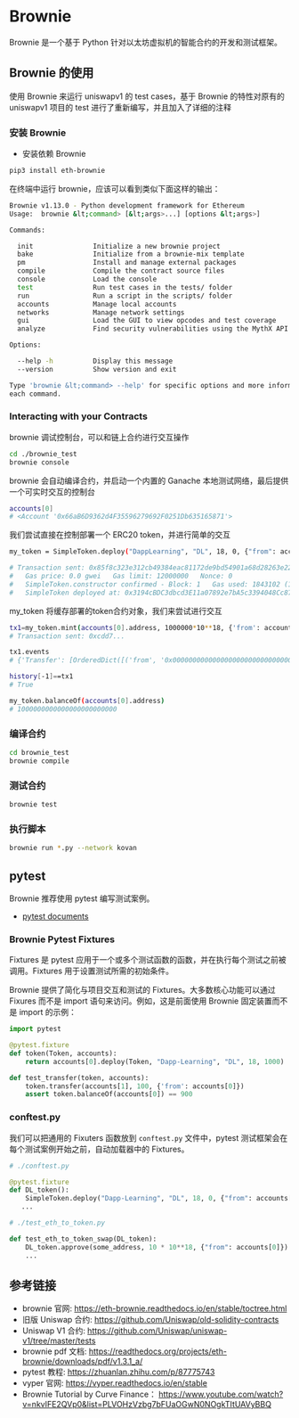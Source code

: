 # Brownie

Brownie 是一个基于 Python 针对以太坊虚拟机的智能合约的开发和测试框架。

## Brownie 的使用

使用 Brownie 来运行 uniswapv1 的 test cases，基于 Brownie 的特性对原有的 uniswapv1 项目的 test 进行了重新编写，并且加入了详细的注释

### 安装 Brownie

- 安装依赖 Brownie

```sh
pip3 install eth-brownie
```

在终端中运行 brownie，应该可以看到类似下面这样的输出：

```sh
Brownie v1.13.0 - Python development framework for Ethereum
Usage:  brownie &lt;command> [&lt;args>...] [options &lt;args>]

Commands:

  init               Initialize a new brownie project
  bake               Initialize from a brownie-mix template
  pm                 Install and manage external packages
  compile            Compile the contract source files
  console            Load the console
  test               Run test cases in the tests/ folder
  run                Run a script in the scripts/ folder
  accounts           Manage local accounts
  networks           Manage network settings
  gui                Load the GUI to view opcodes and test coverage
  analyze            Find security vulnerabilities using the MythX API

Options:

  --help -h          Display this message
  --version          Show version and exit

Type 'brownie &lt;command> --help' for specific options and more information about
each command.
```

### Interacting with your Contracts

brownie 调试控制台，可以和链上合约进行交互操作

```sh
cd ./brownie_test
brownie console
```

brownie 会自动编译合约，并启动一个内置的 Ganache 本地测试网络，最后提供一个可实时交互的控制台

```sh
accounts[0]
# <Account '0x66aB6D9362d4F35596279692F0251Db635165871'>
```

我们尝试直接在控制部署一个 ERC20 token，并进行简单的交互

```sh
my_token = SimpleToken.deploy("DappLearning", "DL", 18, 0, {"from": accounts[0]})

# Transaction sent: 0x85f8c323e312cb49384eac81172de9bd54901a68d28263e22c3f4689af14d197
#   Gas price: 0.0 gwei   Gas limit: 12000000   Nonce: 0
#   SimpleToken.constructor confirmed - Block: 1   Gas used: 1843102 (15.36%)
#   SimpleToken deployed at: 0x3194cBDC3dbcd3E11a07892e7bA5c3394048Cc87
```

my_token 将缓存部署的token合约对象，我们来尝试进行交互

```sh
tx1=my_token.mint(accounts[0].address, 1000000*10**18, {'from': accounts[0]})
# Transaction sent: 0xcdd7...

tx1.events
# {'Transfer': [OrderedDict([('from', '0x0000000000000000000000000000000000000000'), ('to', '0x66aB6D9362d4F35596279692F0251Db635165871'), ('value', 1000000000000000000000000)])]}

history[-1]==tx1
# True

my_token.balanceOf(accounts[0].address)
# 1000000000000000000000000
```

### 编译合约

```sh
cd brownie_test
brownie compile
```

### 测试合约

```sh
brownie test
```

### 执行脚本

```sh
brownie run *.py --network kovan
```

## pytest

Brownie 推荐使用 pytest 编写测试案例。

- [pytest documents](https://docs.pytest.org/en/latest/)

### Brownie Pytest Fixtures

Fixtures 是 pytest 应用于一个或多个测试函数的函数，并在执行每个测试之前被调用。Fixtures 用于设置测试所需的初始条件。

Brownie 提供了简化与项目交互和测试的 Fixtures。大多数核心功能可以通过 Fixures 而不是 import 语句来访问。例如，这是前面使用 Brownie 固定装置而不是 import 的示例：

```python
import pytest

@pytest.fixture
def token(Token, accounts):
    return accounts[0].deploy(Token, "Dapp-Learning", "DL", 18, 1000)

def test_transfer(token, accounts):
    token.transfer(accounts[1], 100, {'from': accounts[0]})
    assert token.balanceOf(accounts[0]) == 900
```

### conftest.py

我们可以把通用的 Fixuters 函数放到 `conftest.py` 文件中，pytest 测试框架会在每个测试案例开始之前，自动加载器中的 Fixtures。

```python
# ./conftest.py

@pytest.fixture
def DL_token():
    SimpleToken.deploy("Dapp-Learning", "DL", 18, 0, {"from": accounts[0]})
   ...
```

```python
# ./test_eth_to_token.py

def test_eth_to_token_swap(DL_token):
    DL_token.approve(some_address, 10 * 10**18, {"from": accounts[0]})
    ...
```


## 参考链接

- brownie 官网: <https://eth-brownie.readthedocs.io/en/stable/toctree.html>
- 旧版 Uniswap 合约: <https://github.com/Uniswap/old-solidity-contracts>
- Uniswap V1 合约: <https://github.com/Uniswap/uniswap-v1/tree/master/tests>
- brownie pdf 文档: <https://readthedocs.org/projects/eth-brownie/downloads/pdf/v1.3.1_a/>
- pytest 教程: <https://zhuanlan.zhihu.com/p/87775743>
- vyper 官网: <https://vyper.readthedocs.io/en/stable>
- Brownie Tutorial by Curve Finance： <https://www.youtube.com/watch?v=nkvIFE2QVp0&list=PLVOHzVzbg7bFUaOGwN0NOgkTItUAVyBBQ>
